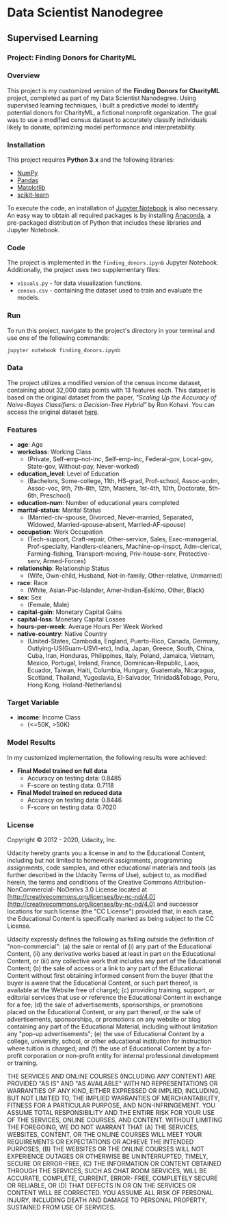 # Data Scientist Nanodegree  
## Supervised Learning  
### Project: Finding Donors for CharityML  

### Overview  

This project is my customized version of the **Finding Donors for CharityML** project, completed as part of my Data Scientist Nanodegree. Using supervised learning techniques, I built a predictive model to identify potential donors for CharityML, a fictional nonprofit organization. The goal was to use a modified census dataset to accurately classify individuals likely to donate, optimizing model performance and interpretability.  

### Installation  

This project requires **Python 3.x** and the following libraries:

- [NumPy](http://www.numpy.org/)
- [Pandas](http://pandas.pydata.org)
- [Matplotlib](http://matplotlib.org/)
- [scikit-learn](http://scikit-learn.org/stable/)

To execute the code, an installation of [Jupyter Notebook](http://jupyter.org) is also necessary. An easy way to obtain all required packages is by installing [Anaconda](https://www.anaconda.com/products/individual), a pre-packaged distribution of Python that includes these libraries and Jupyter Notebook.

### Code  

The project is implemented in the `finding_donors.ipynb` Jupyter Notebook. Additionally, the project uses two supplementary files: 
- `visuals.py` - for data visualization functions.
- `census.csv` - containing the dataset used to train and evaluate the models.

### Run  

To run this project, navigate to the project's directory in your terminal and use one of the following commands:

``` bash
jupyter notebook finding_donors.ipynb
```

### Data

The project utilizes a modified version of the census income dataset, containing about 32,000 data points with 13 features each. This dataset is based on the original dataset from the paper, *"Scaling Up the Accuracy of Naive-Bayes Classifiers: a Decision-Tree Hybrid"* by Ron Kohavi. You can access the original dataset [here](https://archive.ics.uci.edu/ml/datasets/Census+Income).

### Features

- **age**: Age  
- **workclass**: Working Class  
  - (Private, Self-emp-not-inc, Self-emp-inc, Federal-gov, Local-gov, State-gov, Without-pay, Never-worked)
- **education_level**: Level of Education  
  - (Bachelors, Some-college, 11th, HS-grad, Prof-school, Assoc-acdm, Assoc-voc, 9th, 7th-8th, 12th, Masters, 1st-4th, 10th, Doctorate, 5th-6th, Preschool)
- **education-num**: Number of educational years completed  
- **marital-status**: Marital Status  
  - (Married-civ-spouse, Divorced, Never-married, Separated, Widowed, Married-spouse-absent, Married-AF-spouse)
- **occupation**: Work Occupation  
  - (Tech-support, Craft-repair, Other-service, Sales, Exec-managerial, Prof-specialty, Handlers-cleaners, Machine-op-inspct, Adm-clerical, Farming-fishing, Transport-moving, Priv-house-serv, Protective-serv, Armed-Forces)
- **relationship**: Relationship Status  
  - (Wife, Own-child, Husband, Not-in-family, Other-relative, Unmarried)
- **race**: Race  
  - (White, Asian-Pac-Islander, Amer-Indian-Eskimo, Other, Black)
- **sex**: Sex  
  - (Female, Male)
- **capital-gain**: Monetary Capital Gains  
- **capital-loss**: Monetary Capital Losses  
- **hours-per-week**: Average Hours Per Week Worked  
- **native-country**: Native Country  
  - (United-States, Cambodia, England, Puerto-Rico, Canada, Germany, Outlying-US(Guam-USVI-etc), India, Japan, Greece, South, China, Cuba, Iran, Honduras, Philippines, Italy, Poland, Jamaica, Vietnam, Mexico, Portugal, Ireland, France, Dominican-Republic, Laos, Ecuador, Taiwan, Haiti, Columbia, Hungary, Guatemala, Nicaragua, Scotland, Thailand, Yugoslavia, El-Salvador, Trinidad&Tobago, Peru, Hong Kong, Holand-Netherlands)

### Target Variable

- **income**: Income Class  
  - (<=50K, >50K)

### Model Results

In my customized implementation, the following results were achieved:

- **Final Model trained on full data**
  - Accuracy on testing data: 0.8485
  - F-score on testing data: 0.7118
- **Final Model trained on reduced data**
  - Accuracy on testing data: 0.8446
  - F-score on testing data: 0.7020


### License

Copyright © 2012 - 2020, Udacity, Inc.

Udacity hereby grants you a license in and to the Educational Content, including
but not limited to homework assignments, programming assignments, code samples,
and other educational materials and tools (as further described in the Udacity
Terms of Use), subject to, as modified herein, the terms and conditions of the
Creative Commons Attribution-NonCommercial- NoDerivs 3.0 License located at
[http://creativecommons.org/licenses/by-nc-nd/4.0](http://creativecommons.org/licenses/by-nc-nd/4.0) and successor locations for
such license (the "CC License") provided that, in each case, the Educational
Content is specifically marked as being subject to the CC License.

Udacity expressly defines the following as falling outside the definition of
"non-commercial":
(a) the sale or rental of (i) any part of the Educational Content, (ii) any
    derivative works based at least in part on the Educational Content, or (iii)
    any collective work that includes any part of the Educational Content;
(b) the sale of access or a link to any part of the Educational Content without
    first obtaining informed consent from the buyer (that the buyer is aware
    that the Educational Content, or such part thereof, is available at the
    Website free of charge);
(c) providing training, support, or editorial services that use or reference the
    Educational Content in exchange for a fee;
(d) the sale of advertisements, sponsorships, or promotions placed on the
    Educational Content, or any part thereof, or the sale of advertisements,
    sponsorships, or promotions on any website or blog containing any part of
    the Educational Material, including without limitation any "pop-up
    advertisements";
(e) the use of Educational Content by a college, university, school, or other
    educational institution for instruction where tuition is charged; and
(f) the use of Educational Content by a for-profit corporation or non-profit
    entity for internal professional development or training.

THE SERVICES AND ONLINE COURSES (INCLUDING ANY CONTENT) ARE PROVIDED "AS IS" AND
"AS AVAILABLE" WITH NO REPRESENTATIONS OR WARRANTIES OF ANY KIND, EITHER
EXPRESSED OR IMPLIED, INCLUDING, BUT NOT LIMITED TO, THE IMPLIED WARRANTIES OF
MERCHANTABILITY, FITNESS FOR A PARTICULAR PURPOSE, AND NON-INFRINGEMENT. YOU
ASSUME TOTAL RESPONSIBILITY AND THE ENTIRE RISK FOR YOUR USE OF THE SERVICES,
ONLINE COURSES, AND CONTENT. WITHOUT LIMITING THE FOREGOING, WE DO NOT WARRANT
THAT (A) THE SERVICES, WEBSITES, CONTENT, OR THE ONLINE COURSES WILL MEET YOUR
REQUIREMENTS OR EXPECTATIONS OR ACHIEVE THE INTENDED PURPOSES, (B) THE WEBSITES
OR THE ONLINE COURSES WILL NOT EXPERIENCE OUTAGES OR OTHERWISE BE UNINTERRUPTED,
TIMELY, SECURE OR ERROR-FREE, (C) THE INFORMATION OR CONTENT OBTAINED THROUGH
THE SERVICES, SUCH AS CHAT ROOM SERVICES, WILL BE ACCURATE, COMPLETE, CURRENT,
ERROR- FREE, COMPLETELY SECURE OR RELIABLE, OR (D) THAT DEFECTS IN OR ON THE
SERVICES OR CONTENT WILL BE CORRECTED. YOU ASSUME ALL RISK OF PERSONAL INJURY,
INCLUDING DEATH AND DAMAGE TO PERSONAL PROPERTY, SUSTAINED FROM USE OF SERVICES.

